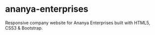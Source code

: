 # ananya-enterprises
Responsive company website for Ananya Enterprises built with HTML5, CSS3 &amp; Bootstrap.
